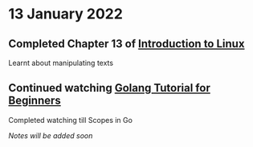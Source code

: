 # 13 January 2022

## Completed Chapter 13 of [Introduction to Linux](https://www.edx.org/course/introduction-to-linux)
Learnt about manipulating texts

## Continued watching [Golang Tutorial for Beginners](https://www.youtube.com/watch?v=yyUHQIec83I)
Completed watching till Scopes in Go

_Notes will be added soon_
